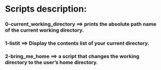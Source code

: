 # Scripts description:
### 0-current_working_directory ==> prints the absolute path name of the current working directory.
### 1-listit ==> Display the contents list of your current directory.
### 2-bring_me_home ==>  a script that changes the working directory to the user’s home directory.

